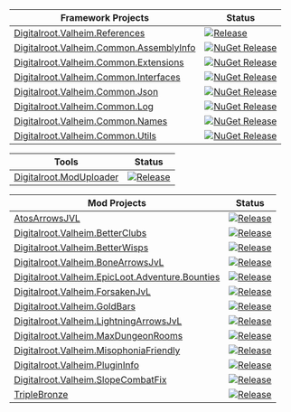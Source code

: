 | Framework Projects | Status |
| ------------- | ------------- |
| [Digitalroot.Valheim.References](https://github.com/Digitalroot-Valheim/Digitalroot.Valheim.References) | [![Release](https://github.com/Digitalroot-Valheim/Digitalroot.Valheim.References/actions/workflows/release.yml/badge.svg)](https://github.com/Digitalroot-Valheim/Digitalroot.Valheim.References/actions/workflows/release.yml) |
| [Digitalroot.Valheim.Common.AssemblyInfo](https://github.com/Digitalroot-Valheim/Digitalroot.Valheim.Common.AssemblyInfo) | [![NuGet Release](https://github.com/Digitalroot-Valheim/Digitalroot.Valheim.Common.AssemblyInfo/actions/workflows/nuget.release.yml/badge.svg)](https://github.com/Digitalroot-Valheim/Digitalroot.Valheim.Common.AssemblyInfo/actions/workflows/nuget.release.yml) |
| [Digitalroot.Valheim.Common.Extensions](https://github.com/Digitalroot-Valheim/Digitalroot.Valheim.Common.Extensions) | [![NuGet Release](https://github.com/Digitalroot-Valheim/Digitalroot.Valheim.Common.Extensions/actions/workflows/nuget.release.yml/badge.svg)](https://github.com/Digitalroot-Valheim/Digitalroot.Valheim.Common.Extensions/actions/workflows/nuget.release.yml) |
| [Digitalroot.Valheim.Common.Interfaces](https://github.com/Digitalroot-Valheim/Digitalroot.Valheim.Common.Interfaces) | [![NuGet Release](https://github.com/Digitalroot-Valheim/Digitalroot.Valheim.Common.Interfaces/actions/workflows/nuget.release.yml/badge.svg)](https://github.com/Digitalroot-Valheim/Digitalroot.Valheim.Common.Interfaces/actions/workflows/nuget.release.yml) |
| [Digitalroot.Valheim.Common.Json](https://github.com/Digitalroot-Valheim/Digitalroot.Valheim.Common.Json) | [![NuGet Release](https://github.com/Digitalroot-Valheim/Digitalroot.Valheim.Common.Json/actions/workflows/nuget.release.yml/badge.svg)](https://github.com/Digitalroot-Valheim/Digitalroot.Valheim.Common.Json/actions/workflows/nuget.release.yml) |
| [Digitalroot.Valheim.Common.Log](https://github.com/Digitalroot-Valheim/Digitalroot.Valheim.Common.Log) | [![NuGet Release](https://github.com/Digitalroot-Valheim/Digitalroot.Valheim.Common.Log/actions/workflows/nuget.release.yml/badge.svg)](https://github.com/Digitalroot-Valheim/Digitalroot.Valheim.Common.Log/actions/workflows/nuget.release.yml) |
| [Digitalroot.Valheim.Common.Names](https://github.com/Digitalroot-Valheim/Digitalroot.Valheim.Common.Names) | [![NuGet Release](https://github.com/Digitalroot-Valheim/Digitalroot.Valheim.Common.Names/actions/workflows/nuget.release.yml/badge.svg)](https://github.com/Digitalroot-Valheim/Digitalroot.Valheim.Common.Names/actions/workflows/nuget.release.yml) |
| [Digitalroot.Valheim.Common.Utils](https://github.com/Digitalroot-Valheim/Digitalroot.Valheim.Common.Utils) | [![NuGet Release](https://github.com/Digitalroot-Valheim/Digitalroot.Valheim.Common.Utils/actions/workflows/nuget.release.yml/badge.svg)](https://github.com/Digitalroot-Valheim/Digitalroot.Valheim.Common.Utils/actions/workflows/nuget.release.yml) | 

| Tools | Status |
| ------------- | ------------- |
| [Digitalroot.ModUploader](https://github.com/Digitalroot-Valheim/Digitalroot.ModUploader) | [![Release](https://github.com/Digitalroot-Valheim/Digitalroot.ModUploader/actions/workflows/release.yml/badge.svg)](https://github.com/Digitalroot-Valheim/Digitalroot.ModUploader/actions/workflows/release.yml) |

| Mod Projects | Status |
| ------------- | ------------- |
| [AtosArrowsJVL](https://github.com/Digitalroot-Valheim/Atokal-AtosArrowsJVL) | [![Release](https://github.com/Digitalroot-Valheim/Atokal-AtosArrowsJVL/actions/workflows/nuget.release.yml/badge.svg)](https://github.com/Digitalroot-Valheim/Atokal-AtosArrowsJVL/actions/workflows/nuget.release.yml) |
| [Digitalroot.Valheim.BetterClubs](https://github.com/Digitalroot-Valheim/Digitalroot.Valheim.BetterClubs) | [![Release](https://github.com/Digitalroot-Valheim/Digitalroot.Valheim.BetterClubs/actions/workflows/release.yml/badge.svg)](https://github.com/Digitalroot-Valheim/Digitalroot.Valheim.BetterClubs/actions/workflows/release.yml) |
| [Digitalroot.Valheim.BetterWisps](https://github.com/Digitalroot-Valheim/Digitalroot.Valheim.BetterWisps) | [![Release](https://github.com/Digitalroot-Valheim/Digitalroot.Valheim.BetterWisps/actions/workflows/release.yml/badge.svg)](https://github.com/Digitalroot-Valheim/Digitalroot.Valheim.BetterWisps/actions/workflows/release.yml) |
| [Digitalroot.Valheim.BoneArrowsJvL](https://github.com/Digitalroot-Valheim/Digitalroot.Valheim.BoneArrowsJVL) | [![Release](https://github.com/Digitalroot-Valheim/Digitalroot.Valheim.BoneArrowsJVL/actions/workflows/release.yml/badge.svg)](https://github.com/Digitalroot-Valheim/Digitalroot.Valheim.BoneArrowsJVL/actions/workflows/release.yml) |
| [Digitalroot.Valheim.EpicLoot.Adventure.Bounties](https://github.com/Digitalroot-Valheim/Digitalroot.Valheim.EpicLoot.Adventure.Bounties) | [![Release](https://github.com/Digitalroot-Valheim/Digitalroot.Valheim.EpicLoot.Adventure.Bounties/actions/workflows/release.yml/badge.svg)](https://github.com/Digitalroot-Valheim/Digitalroot.Valheim.EpicLoot.Adventure.Bounties/actions/workflows/release.yml) |
| [Digitalroot.Valheim.ForsakenJvL](https://github.com/Digitalroot-Valheim/Digitalroot.Valheim.ForsakenJVL) | [![Release](https://github.com/Digitalroot-Valheim/Digitalroot.Valheim.ForsakenJVL/actions/workflows/release.yml/badge.svg)](https://github.com/Digitalroot-Valheim/Digitalroot.Valheim.ForsakenJVL/actions/workflows/release.yml) |
| [Digitalroot.Valheim.GoldBars](https://github.com/Digitalroot-Valheim/Digitalroot.Valheim.GoldBars) | [![Release](https://github.com/Digitalroot-Valheim/Digitalroot.Valheim.GoldBars/actions/workflows/release.yml/badge.svg)](https://github.com/Digitalroot-Valheim/Digitalroot.Valheim.GoldBars/actions/workflows/release.yml) |
| [Digitalroot.Valheim.LightningArrowsJvL](https://github.com/Digitalroot-Valheim/Digitalroot.Valheim.LightningArrowsJVL) | [![Release](https://github.com/Digitalroot-Valheim/Digitalroot.Valheim.LightningArrowsJVL/actions/workflows/release.yml/badge.svg)](https://github.com/Digitalroot-Valheim/Digitalroot.Valheim.LightningArrowsJVL/actions/workflows/release.yml) |
| [Digitalroot.Valheim.MaxDungeonRooms](https://github.com/Digitalroot-Valheim/Digitalroot.Valheim.MaxDungeonRooms) | [![Release](https://github.com/Digitalroot-Valheim/Digitalroot.Valheim.MaxDungeonRooms/actions/workflows/release.yml/badge.svg)](https://github.com/Digitalroot-Valheim/Digitalroot.Valheim.MaxDungeonRooms/actions/workflows/release.yml) |
| [Digitalroot.Valheim.MisophoniaFriendly](https://github.com/Digitalroot-Valheim/Digitalroot.Valheim.MisophoniaFriendly) | [![Release](https://github.com/Digitalroot-Valheim/Digitalroot.Valheim.MisophoniaFriendly/actions/workflows/release.yml/badge.svg)](https://github.com/Digitalroot-Valheim/Digitalroot.Valheim.MisophoniaFriendly/actions/workflows/release.yml) |
| [Digitalroot.Valheim.PluginInfo](https://github.com/Digitalroot-Valheim/Digitalroot.Valheim.PluginInfo) | [![Release](https://github.com/Digitalroot-Valheim/Digitalroot.Valheim.PluginInfo/actions/workflows/nuget.release.yml/badge.svg)](https://github.com/Digitalroot-Valheim/Digitalroot.Valheim.PluginInfo/actions/workflows/nuget.release.yml) |
| [Digitalroot.Valheim.SlopeCombatFix](https://github.com/Digitalroot-Valheim/Digitalroot.Valheim.SlopeCombatFix) | [![Release](https://github.com/Digitalroot-Valheim/Digitalroot.Valheim.SlopeCombatFix/actions/workflows/release.yml/badge.svg)](https://github.com/Digitalroot-Valheim/Digitalroot.Valheim.SlopeCombatFix/actions/workflows/release.yml) |
| [TripleBronze](https://github.com/Digitalroot-Valheim/KaceCottam-TripleBronze) | [![Release](https://github.com/Digitalroot-Valheim/KaceCottam-TripleBronze/actions/workflows/release.yml/badge.svg)](https://github.com/Digitalroot-Valheim/KaceCottam-TripleBronze/actions/workflows/release.yml) |

